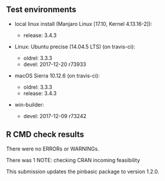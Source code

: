 ## Test environments

  * local linux install (Manjaro Linux [17.10, Kernel 4.13.16-2]): 
      - release: 3.4.3
      
  * Linux: Ubuntu precise (14.04.5 LTS) (on travis-ci): 
      - oldrel: 3.3.3
      - devel: 2017-12-20 r73933
      
  * macOS Sierra 10.12.6 (on travis-ci): 
      - oldrel: 3.3.3 
      - release: 3.4.3
      
  * win-builder:
      - devel: 2017-12-09 r73242

## R CMD check results
There were no ERRORs or WARNINGs. 

There was 1 NOTE: checking CRAN incoming feasibility

This submission updates the pinbasic package to version 1.2.0.
